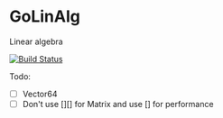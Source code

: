 # GoLinAlg
Linear algebra

[![Build Status](https://travis-ci.org/Konstantin8105/GoLinAlg.svg?branch=master)](https://travis-ci.org/Konstantin8105/GoLinAlg)

Todo:
- [ ] Vector64
- [ ] Don't use [][] for Matrix and use [] for performance
